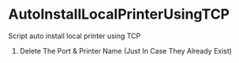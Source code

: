 # AutoInstallLocalPrinterUsingTCP
Script auto install local printer using TCP
1. Delete The Port & Printer Name (Just In Case They Already Exist)
